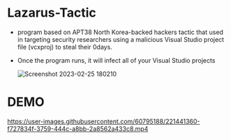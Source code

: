 # Lazarus-Tactic

* program based on APT38 North Korea-backed hackers tactic that used in targeting security researchers using a malicious Visual Studio project file (vcxproj) to steal their 0days.

* Once the program runs, it will infect all of your Visual Studio projects

    ![Screenshot 2023-02-25 180210](https://user-images.githubusercontent.com/60795188/221369862-ef3bd034-66ac-46e1-b2ac-d349a6cf6aa8.png)

# DEMO
   https://user-images.githubusercontent.com/60795188/221441360-f727834f-3759-444c-a8bb-2a8562a433c8.mp4

